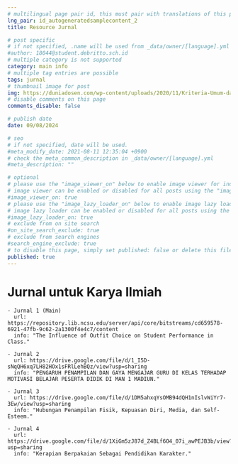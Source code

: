 ```yaml
---
# multilingual page pair id, this must pair with translations of this page. (This name must be unique)
lng_pair: id_autogeneratedsamplecontent_2
title: Resource Jurnal

# post specific
# if not specified, .name will be used from _data/owner/[language].yml
#author: 18044@student.debritto.sch.id
# multiple category is not supported
category: main info
# multiple tag entries are possible
tags: jurnal
# thumbnail image for post
img: https://duniadosen.com/wp-content/uploads/2020/11/Kriteria-Umum-dari-Jurnal-Nasional-Terakreditasi.jpg
# disable comments on this page
comments_disable: false

# publish date
date: 09/08/2024

# seo
# if not specified, date will be used.
#meta_modify_date: 2021-08-11 12:35:04 +0900
# check the meta_common_description in _data/owner/[language].yml
#meta_description: ""

# optional
# please use the "image_viewer_on" below to enable image viewer for individual pages or posts (_posts/ or [language]/_posts folders).
# image viewer can be enabled or disabled for all posts using the "image_viewer_posts: true" setting in _data/conf/main.yml.
#image_viewer_on: true
# please use the "image_lazy_loader_on" below to enable image lazy loader for individual pages or posts (_posts/ or [language]/_posts folders).
# image lazy loader can be enabled or disabled for all posts using the "image_lazy_loader_posts: true" setting in _data/conf/main.yml.
#image_lazy_loader_on: true
# exclude from on site search
#on_site_search_exclude: true
# exclude from search engines
#search_engine_exclude: true
# to disable this page, simply set published: false or delete this file
published: true
---
```


# Jurnal untuk Karya Ilmiah
    - Jurnal 1 (Main)
      url: https://repository.lib.ncsu.edu/server/api/core/bitstreams/cd659578-6921-47fb-9c62-2a1300f4e4c7/content
      info: "The Influence of Outfit Choice on Student Performance in Class."

    - Jurnal 2
      url: https://drive.google.com/file/d/1_I5D-sNqQH6xq7LH82HOx1sFRlLehBQz/view?usp=sharing
      info: "PENGARUH PENAMPILAN DAN GAYA MENGAJAR GURU DI KELAS TERHADAP MOTIVASI BELAJAR PESERTA DIDIK DI MAN 1 MADIUN."

    - Jurnal 3
      url: https://drive.google.com/file/d/1DM5ahxqYsOMB94dQH1nIslvWiYr7-3Ew/view?usp=sharing
      info: "Hubungan Penampilan Fisik, Kepuasan Diri, Media, dan Self-Esteem."

    - Jurnal 4
      url: https://drive.google.com/file/d/1XiGm5zJ87d_Z4BLf6O4_07i_awPEJB3b/view?usp=sharing
      info: "Kerapian Berpakaian Sebagai Pendidikan Karakter."
      
